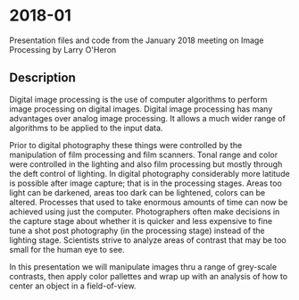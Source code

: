# 2018-01

Presentation files and code from the January 2018 meeting on Image Processing by Larry O'Heron

## Description

Digital image processing is the use of computer algorithms to perform image processing on digital images. Digital image processing has many advantages over analog image processing. It allows a much wider range of algorithms to be applied to the input data.

Prior to digital photography these things were controlled by the manipulation of film processing and film scanners. Tonal range and color were controlled in the lighting and also film processing but mostly through the deft control of lighting. In digital photography considerably more latitude is possible after image capture; that is in the processing stages. Areas too light can be darkened, areas too dark can be lightened, colors can be altered. Processes that used to take enormous amounts of time can now be achieved using just the computer. Photographers often make decisions in the capture stage about whether it is quicker and less expensive to fine tune a shot post photography (in the processing stage) instead of the lighting stage. Scientists strive to analyze areas of contrast that may be too small for the human eye to see.

In this presentation we will manipulate images thru a range of grey-scale contrasts, then apply color pallettes and wrap up with an analysis of how to center an object in a field-of-view.
